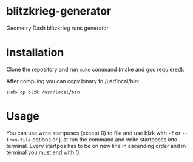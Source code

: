 # blitzkrieg-generator

Geometry Dash blitzkrieg runs generator

# Installation

Clone the repository and run `make` command (make and gcc requiered).

After compiling you can copy binary to /usr/local/bin:

```console
sudo cp blzk /usr/local/bin
```

# Usage

You can use write startposes (except 0) to file and use blzk with `-f` or `--from-file` options or just run the command and write startposes into terminal. Every startpos has to be on new line in ascending order and in terminal you must end with 0.
